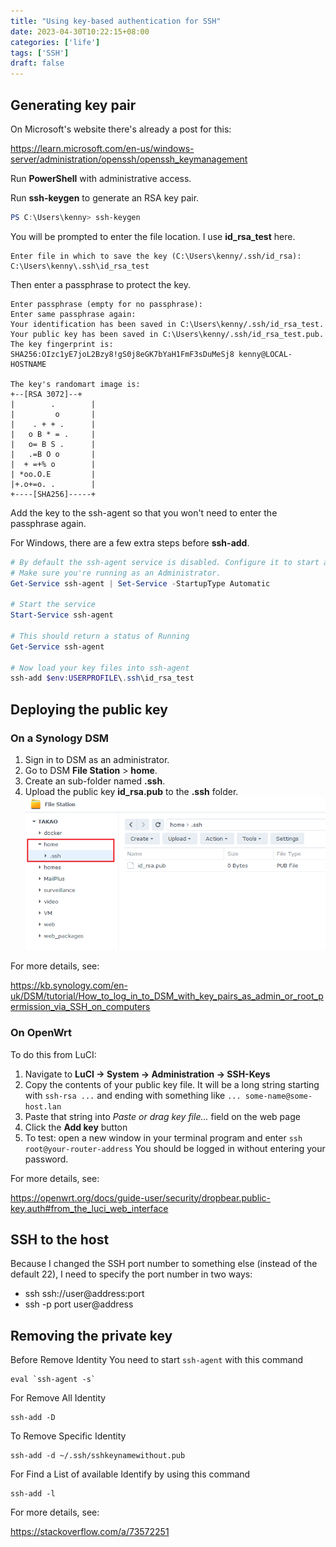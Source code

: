 ```yaml
---
title: "Using key-based authentication for SSH"
date: 2023-04-30T10:22:15+08:00
categories: ['life']
tags: ['SSH']
draft: false
---
```


## Generating key pair

On Microsoft's website there's already a post for this:

https://learn.microsoft.com/en-us/windows-server/administration/openssh/openssh_keymanagement

Run **PowerShell** with administrative access.

Run **ssh-keygen** to generate an RSA key pair. 

```powershell
PS C:\Users\kenny> ssh-keygen
```

You will be prompted to enter the file location. I use **id_rsa_test** here.

```
Enter file in which to save the key (C:\Users\kenny/.ssh/id_rsa): C:\Users\kenny\.ssh\id_rsa_test
```

Then enter a passphrase to protect the key.

```
Enter passphrase (empty for no passphrase):
Enter same passphrase again:
Your identification has been saved in C:\Users\kenny/.ssh/id_rsa_test.
Your public key has been saved in C:\Users\kenny/.ssh/id_rsa_test.pub.
The key fingerprint is:
SHA256:OIzc1yE7joL2Bzy8!gS0j8eGK7bYaH1FmF3sDuMeSj8 kenny@LOCAL-HOSTNAME

The key's randomart image is:
+--[RSA 3072]--+
|        .        |
|         o       |
|    . + + .      |
|   o B * = .     |
|   o= B S .      |
|   .=B O o       |
|  + =+% o        |
| *oo.O.E         |
|+.o+=o. .        |
+----[SHA256]-----+
```

Add the key to the ssh-agent so that you won't need to enter the passphrase again.

For Windows, there are a few extra steps before **ssh-add**.

```powershell
# By default the ssh-agent service is disabled. Configure it to start automatically.
# Make sure you're running as an Administrator.
Get-Service ssh-agent | Set-Service -StartupType Automatic

# Start the service
Start-Service ssh-agent

# This should return a status of Running
Get-Service ssh-agent

# Now load your key files into ssh-agent
ssh-add $env:USERPROFILE\.ssh\id_rsa_test
```

## Deploying the public key

### On a Synology DSM

1. Sign in to DSM as an administrator.
2. Go to DSM **File Station** > **home**.
3. Create an sub-folder named **.ssh**.
4. Upload the public key **id_rsa.pub** to the **.ssh** folder.![3.png](upload_key_to_dsm.png)

For more details, see:

https://kb.synology.com/en-uk/DSM/tutorial/How_to_log_in_to_DSM_with_key_pairs_as_admin_or_root_permission_via_SSH_on_computers

### On OpenWrt

To do this from LuCI:

1. Navigate to **LuCI → System → Administration → SSH-Keys**
2. Copy the contents of your public key file. It will be a long string starting with `ssh-rsa ...` and ending with something like `... some-name@some-host.lan`
3. Paste that string into *Paste or drag key file...* field on the web page
4. Click the **Add key** button
5. To test: open a new window in your terminal program and enter `ssh root@your-router-address` You should be logged in without entering your password.

For more details, see:

https://openwrt.org/docs/guide-user/security/dropbear.public-key.auth#from_the_luci_web_interface

## SSH to the host

Because I changed the SSH port number to something else (instead of the default 22), I need to specify the port number in two ways:

* ssh ssh://user@address:port
* ssh -p port user@address

## Removing the private key

Before Remove Identity You need to start `ssh-agent` with this command

```
eval `ssh-agent -s` 
```

For Remove All Identity

```
ssh-add -D
```

To Remove Specific Identity

```
ssh-add -d ~/.ssh/sshkeynamewithout.pub
```

For Find a List of available Identify by using this command

```
ssh-add -l
```

For more details, see:

https://stackoverflow.com/a/73572251

